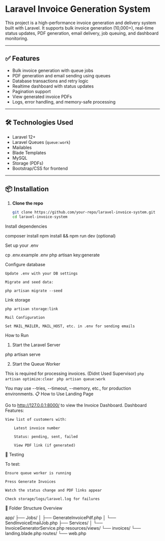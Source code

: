 # Laravel Invoice Generation System

This project is a high-performance invoice generation and delivery system built with Laravel. It supports bulk invoice generation (10,000+), real-time status updates, PDF generation, email delivery, job queuing, and dashboard monitoring.

---

## ✅ Features

- Bulk invoice generation with queue jobs
- PDF generation and email sending using queues
- Database transactions and retry logic
- Realtime dashboard with status updates
- Pagination support
- View generated invoice PDFs
- Logs, error handling, and memory-safe processing

---

## 🛠️ Technologies Used

- Laravel 12+
- Laravel Queues (`queue:work`)
- Mailables
- Blade Templates
- MySQL
- Storage (PDFs)
- Bootstrap/CSS for frontend

---

## 📦 Installation

1. **Clone the repo**
   ```bash
   git clone https://github.com/your-repo/laravel-invoice-system.git
   cd laravel-invoice-system
Install dependencies

composer install
npm install && npm run dev (optional)

Set up your .env

cp .env.example .env
php artisan key:generate

Configure database

    Update .env with your DB settings

    Migrate and seed data:

    php artisan migrate --seed

Link storage

    php artisan storage:link

    Mail Configuration

    Set MAIL_MAILER, MAIL_HOST, etc. in .env for sending emails

 How to Run
1. Start the Laravel Server

php artisan serve

2. Start the Queue Worker

This is required for processing invoices. (Didnt Used Supervisor)
`php artisan optimize:clear `
`php artisan queue:work`

You may use --tries, --timeout, --memory, etc., for production environments.
📋 How to Use
Landing Page

Go to http://127.0.0.1:8000/ to view the Invoice Dashboard.
Dashboard Features:

    View list of customers with:

        Latest invoice number

        Status: pending, sent, failed

        View PDF link (if generated)

🧪 Testing

To test:

    Ensure queue worker is running

    Press Generate Invoices

    Watch the status change and PDF links appear

    Check storage/logs/laravel.log for failures

📁 Folder Structure Overview

app/
 ├── Jobs/
 │   ├── GenerateInvoicePdf.php
 │   └── SendInvoiceEmailJob.php
 ├── Services/
 │   └── InvoiceGeneratorService.php
resources/views/
 └── invoices/
     └── landing.blade.php
routes/
 └── web.php
